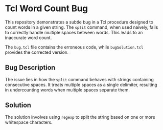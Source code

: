 # Tcl Word Count Bug

This repository demonstrates a subtle bug in a Tcl procedure designed to count words in a given string.  The `split` command, when used naively, fails to correctly handle multiple spaces between words. This leads to an inaccurate word count.

The `bug.tcl` file contains the erroneous code, while `bugSolution.tcl` provides the corrected version.

## Bug Description

The issue lies in how the `split` command behaves with strings containing consecutive spaces. It treats multiple spaces as a single delimiter, resulting in undercounting words when multiple spaces separate them. 

## Solution

The solution involves using `regexp` to split the string based on one or more whitespace characters.